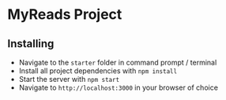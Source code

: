 # MyReads Project

## Installing
- Navigate to the `starter` folder in command prompt / terminal
- Install all project dependencies with `npm install`
- Start the server with `npm start`
- Navigate to `http://localhost:3000` in your browser of choice